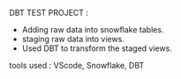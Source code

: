 DBT TEST PROJECT :

- Adding raw data into snowflake tables.
- staging raw data into views.
- Used DBT to transform the staged views.


tools used : VScode, Snowflake, DBT
